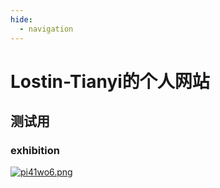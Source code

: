 ```yaml
---
hide:
  - navigation
---
```

# Lostin-Tianyi的个人网站
## 测试用
### exhibition
[![pi41wo6.png](https://s11.ax1x.com/2023/12/15/pi41wo6.png)](https://imgse.com/i/pi41wo6)